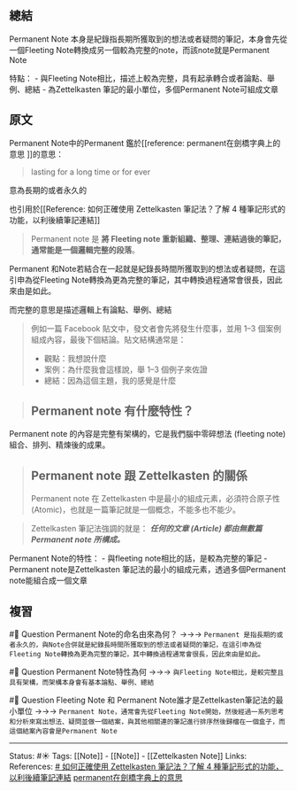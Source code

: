 ## 總結
Permanent Note 本身是紀錄指長期所獲取到的想法或者疑問的筆記，本身會先從一個Fleeting Note轉換成另一個較為完整的note，而該note就是Permanent Note

特點：
	- 與Fleeting Note相比，描述上較為完整，具有起承轉合或者論點、舉例、總結
	- 為Zettelkasten 筆記的最小單位，多個Permanent Note可組成文章
## 原文
Permanent Note中的Permanent 鑑於[[reference: permanent在劍橋字典上的意思 ]]的意思：
> lasting for a long time or for ever

意為長期的或者永久的

也引用於[[Reference: 如何正確使用 Zettelkasten 筆記法？了解 4 種筆記形式的功能，以利後續筆記連結]]
> Permanent note 是 **將 Fleeting note 重新組織、整理、連結過後的筆記，通常能是一個邏輯完整的段落**。

Permanent 和Note若結合在一起就是紀錄長時間所獲取到的想法或者疑問，在這引申為從Fleeting Note轉換為更為完整的筆記，其中轉換過程通常會很長，因此來由是如此。

而完整的意思是描述邏輯上有論點、舉例、總結

> 例如一篇 Facebook 貼文中，發文者會先將發生什麼事，並用 1–3 個案例組成內容，最後下個結論。貼文結構通常是：
> -   觀點：我想說什麼
> -   案例：為什麼我會這樣說，舉 1–3 個例子來佐證
> -   總結：因為這個主題，我的感覺是什麼



> ## Permanent note 有什麼特性？
Permanent note 的內容是完整有架構的，它是我們腦中零碎想法 (fleeting note) 組合、排列、精煉後的成果。

> ## Permanent note 跟 Zettelkasten 的關係
> Permanent note 在 Zettelkasten 中是最小的組成元素，必須符合原子性 (Atomic)，也就是一篇筆記就是一個概念，不能多也不能少。

> Zettelkasten 筆記法強調的就是：
> **_任何的文章 (Article) 都由無數篇 Permanent note 所構成。_**

Permanent Note的特性：
	- 與fleeting note相比的話，是較為完整的筆記
	-  Permanent note是Zettelkasten 筆記法的最小的組成元素，透過多個Permanent note能組合成一個文章

## 複習
#🧠 Question Permanent Note的命名由來為何？ ->->-> `Permanent 是指長期的或者永久的，與Note合併就是紀錄長時間所獲取到的想法或者疑問的筆記，在這引申為從Fleeting Note轉換為更為完整的筆記，其中轉換過程通常會很長，因此來由是如此。`

#🧠 Question Permanent  Note特性為何 ->->-> `與Fleeting Note相比，是較完整且具有架構，而架構本身會有基本論點、舉例、總結`

#🧠 Question Fleeting Note 和 Permanent Note誰才是Zettelkasten筆記法的最小單位 ->->-> `Permanent Note，通常會先從Fleeting Note開始，然後經過一系列思考和分析來寫出想法、疑問並做一個結案，與其他相關連的筆記進行排序然後歸檔在一個盒子，而這個結案內容會是Permanent Note`



---
Status: #☀️
Tags:
[[Note]] - [[Note]] - [[Zettelkasten Note]]
Links: 				
References:
[# 如何正確使用 Zettelkasten 筆記法？了解 4 種筆記形式的功能，以利後續筆記連結](https://medium.com/pm的生產力工具箱/如何正確使用-zettelkasten-筆記法-4ff20303ec3e)
[permanent在劍橋字典上的意思](https://dictionary.cambridge.org/us/dictionary/english-chinese-traditional/permanent?q=Permanent)